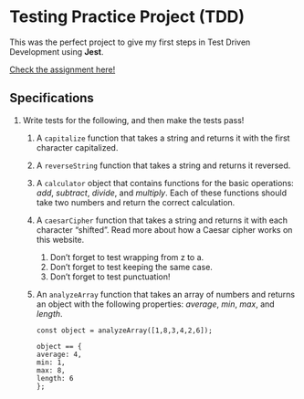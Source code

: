 # Testing Practice Project (TDD)

This was the perfect project to give my first steps in Test Driven Development using **Jest**.

[Check the assignment here!](https://www.theodinproject.com/lessons/node-path-javascript-testing-practice)

## Specifications

1. Write tests for the following, and then make the tests pass!

   1. A `capitalize` function that takes a string and returns it with the first character capitalized.

   1. A `reverseString` function that takes a string and returns it reversed.

   1. A `calculator` object that contains functions for the basic operations: _add_, _subtract_, _divide_, and _multiply_. Each of these functions should take two numbers and return the correct calculation.

   1. A `caesarCipher` function that takes a string and returns it with each character “shifted”. Read more about how a Caesar cipher works on this website.

      1. Don’t forget to test wrapping from z to a.
      1. Don’t forget to test keeping the same case.
      1. Don’t forget to test punctuation!

   1. An `analyzeArray` function that takes an array of numbers and returns an object with the following properties: _average_, _min_, _max_, and _length_.

      ```
      const object = analyzeArray([1,8,3,4,2,6]);

      object == {
      average: 4,
      min: 1,
      max: 8,
      length: 6
      };
      ```
